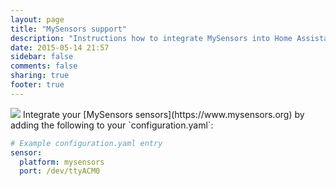 ```yaml
---
layout: page
title: "MySensors support"
description: "Instructions how to integrate MySensors into Home Assistant."
date: 2015-05-14 21:57
sidebar: false
comments: false
sharing: true
footer: true
---
```


<img src='/images/supported_brands/mysensors.png' class='brand pull-right' />
Integrate your [MySensors sensors](https://www.mysensors.org) by adding the following to your `configuration.yaml`:

```yaml
# Example configuration.yaml entry
sensor:
  platform: mysensors
  port: /dev/ttyACM0
```
